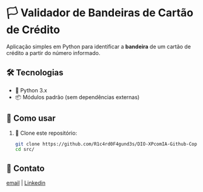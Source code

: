 # 🏳️ Validador de Bandeiras de Cartão de Crédito

Aplicação simples em Python para identificar a **bandeira** de um cartão de crédito a partir do número informado.

## 🛠️ Tecnologias

- 🐍 Python 3.x
- 📦 Módulos padrão (sem dependências externas)

## 🚀 Como usar

1. 🔁 Clone este repositório:
   ```bash
   git clone https://github.com/R1c4rd0F4gund3s/DIO-XPcomIA-Github-Copilot.git
   cd src/

## 📧 Contato

[email](mailto:fagundz@gmail.com) | 
[Linkedin](https://www.linkedin.com/in/ricardofagundes/)
